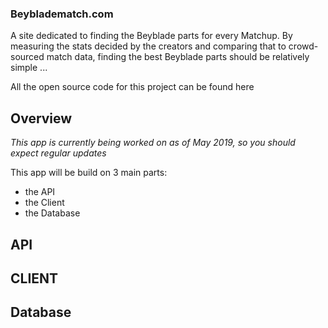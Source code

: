 ### Beybladematch.com
A site dedicated to finding the Beyblade parts for every Matchup. By measuring the stats decided by the creators and comparing that to crowd-sourced match data, finding the best Beyblade parts should be relatively simple ...

All the open source code for this project can be found here

## Overview
*This app is currently being worked on as of May 2019, so you should expect regular updates*


This app will be build on 3 main parts:
 - the API
 - the Client
 - the Database

## API

## CLIENT

## Database

